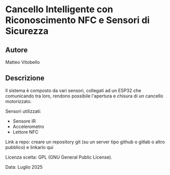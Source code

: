 # Cancello Intelligente con Riconoscimento NFC e Sensori di Sicurezza
## Autore
Matteo Vitobello
## Descrizione
Il sistema è composto da vari sensori, collegati ad un ESP32 che comunicando tra loro, rendono possibile l'apertura e chisura di un cancello motorizzato.

Sensori utilizzati:
- Sensore IR
- Accelerometro
- Lettore NFC

Link a repo: creare un repository git (su un server tipo github o gitlab o altro pubblico) e linkarlo qui

Licenza scelta: GPL (GNU General Public License).

Data: Luglio 2025
